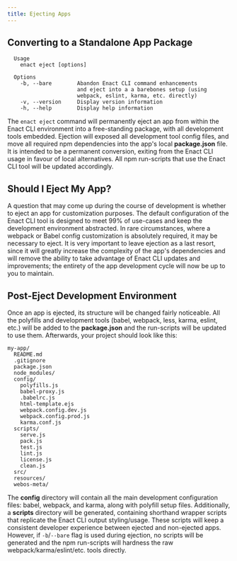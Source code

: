```yaml
---
title: Ejecting Apps
---
```

## Converting to a Standalone App Package
```
  Usage
    enact eject [options]

  Options
    -b, --bare        Abandon Enact CLI command enhancements
                      and eject into a a barebones setup (using
                      webpack, eslint, karma, etc. directly)
    -v, --version     Display version information
    -h, --help        Display help information
```
The `enact eject` command will permanently eject an app from within the Enact CLI environment into a free-standing package, with all development tools embedded. Ejection will exposed all development tool config files, and move all required npm dependencies into the app's local **package.json** file. It is intended to be a permanent conversion, exiting from the Enact CLI usage in favour of local alternatives. All npm run-scripts that use the Enact CLI tool will be updated accordingly.

## Should I Eject My App?
A question that may come up during the course of development is whether to eject an app for customization purposes. The default configuration of the Enact CLI tool is designed to meet 99% of use-cases and keep the development environment abstracted. In rare circumstances, where a webpack or Babel config customization is absolutely required, it may be necessary to eject. It is very important to leave ejection as a last resort, since it will greatly increase the complexity of the app's dependencies and will remove the ability to take advantage of Enact CLI updates and improvements; the entirety of the app development cycle will now be up to you to maintain.

## Post-Eject Development Environment

Once an app is ejected, its structure will be changed fairly noticeable. All the polyfills and development tools (babel, webpack, less, karma, eslint, etc.) will be added to the **package.json** and the run-scripts will be updated to use them.  Afterwards, your project should look like this:
```
my-app/
  README.md
  .gitignore
  package.json
  node_modules/
  config/
    polyfills.js
    babel-proxy.js
    .babelrc.js
    html-template.ejs
    webpack.config.dev.js
    webpack.config.prod.js
    karma.conf.js
  scripts/
    serve.js
    pack.js
    test.js
    lint.js
    license.js
    clean.js
  src/
  resources/
  webos-meta/
```

The **config** directory will contain all the main development configuration files: babel, webpack, and karma, along with polyfill setup files. Additionally, a **scripts** directory will be generated, containing shorthand wrapper scripts that replicate the Enact CLI output styling/usage. These scripts will keep a consistent developer experience between ejected and non-ejected apps. However, if `-b`/`--bare` flag is used during ejection, no scripts will be generated and the npm run-scripts will hardness the raw webpack/karma/eslint/etc. tools directly.
